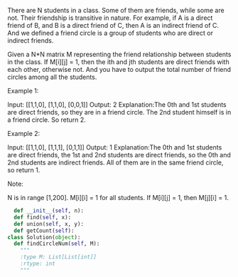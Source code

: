 
There are N students in a class. Some of them are friends, while some are not. Their friendship is transitive in nature. For example, if A is a direct friend of B, and B is a direct friend of C, then A is an indirect friend of C. And we defined a friend circle is a group of students who are direct or indirect friends.



Given a N*N matrix M representing the friend relationship between students in the class. If M[i][j] = 1, then the ith and jth students are direct friends with each other, otherwise not. And you have to output the total number of friend circles among all the students.


Example 1:

Input: 
[[1,1,0],
 [1,1,0],
 [0,0,1]]
Output: 2
Explanation:The 0th and 1st students are direct friends, so they are in a friend circle. The 2nd student himself is in a friend circle. So return 2.



Example 2:

Input: 
[[1,1,0],
 [1,1,1],
 [0,1,1]]
Output: 1
Explanation:The 0th and 1st students are direct friends, the 1st and 2nd students are direct friends, so the 0th and 2nd students are indirect friends. All of them are in the same friend circle, so return 1.




Note:

N is in range [1,200].
M[i][i] = 1 for all students.
If M[i][j] = 1, then M[j][i] = 1.




```python
  def __init__(self, n):
  def find(self, x):
  def union(self, x, y):
  def getCount(self):
class Solution(object):
  def findCircleNum(self, M):
    """
    :type M: List[List[int]]
    :rtype: int
    """
```
